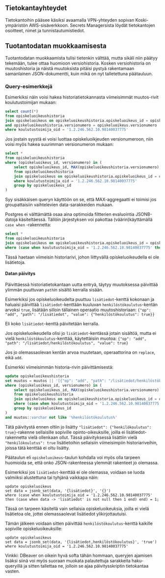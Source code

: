 ## Tietokantayhteydet

Tietokantoihin pääsee käsiksi avaamalla VPN-yhteyden sopivan Koski-ympäristön AWS-sisäverkkoon. Secrets Managersista löydät tietokantojen osoitteet, nimet ja tunnistautumistiedot.

## Tuotantodatan muokkaamisesta

Tuotantodatan muokkaamista tulisi tietenkin välttää, mutta sikäli niin päätyy tekemään, tulee ottaa huomioon versiohistoria. Kosken versiohistoria on muutoshistoria ja näistä muutoksista pitäisi pystyä rakentamaan samanlainen JSON-dokumentti, kuin mikä on nyt talletettuna päätauluun.

### Query-esimerkkejä

Esimerkiksi näin voisi hakea historiatietokannasta viimeisimmät muutos-rivit koulutustoimijan mukaan:
```sql
select count(*)
from opiskeluoikeushistoria
join opiskeluoikeus on opiskeluoikeushistoria.opiskeluoikeus_id = opiskeluoikeus.id
and opiskeluoikeushistoria.versionumero = opiskeluoikeus.versionumero 
where koulutustoimija_oid = '1.2.246.562.10.98140037775'
```
Jos jostain syystä ei voisi luottaa opiskeluoikjeuden versionumeroon, niin voisi myös hakea suurimman versionumeron mukaan:
```sql
select *
from opiskeluoikeushistoria
where (opiskeluoikeus_id, versionumero) in (
	select opiskeluoikeus_id, MAX(opiskeluoikeushistoria.versionumero)
	from opiskeluoikeushistoria
	join opiskeluoikeus on opiskeluoikeushistoria.opiskeluoikeus_id = opiskeluoikeus.id
	where koulutustoimija_oid = '1.2.246.562.10.98140037775'
	group by opiskeluoikeus_id
)
```

Syy sisäkkäisen queryn käyttöön on se, että MAX-aggregaatti ei toimisi jos groupattaisiin vaihtelevien data-sarakkeiden mukaan.

Postgres ei välttämättä osaa aina optimoida filtterien evaluointia JSONB-datoja käsiteltäessä. Tällöin järjestyksen voi pakottaa (väärin)käyttämällä `case when` -rakennetta:

```sql
select *
from opiskeluoikeushistoria
join opiskeluoikeus on opiskeluoikeushistoria.opiskeluoikeus_id = opiskeluoikeus.id and opiskeluoikeushistoria.versionumero = opiskeluoikeus.versionumero 
where (case when koulutustoimija_oid = '1.2.246.562.10.98140037775' then (case when data -> 'lisätiedot' is null then 1 end) end) = 1;
```

Tässä haetaan viimeisin historiarivi, johon liittyvällä opiskeluoikeudella ei ole lisätietoja.

#### Datan päivitys

Päivittäessä historiatietokantaan uutta entryä, täytyy muutoksessa päivittää ylimmän puuttuvan `path`in sisältö kerralla sisään.

Esimerkiksi jos opiskeluoikeudelta puuttuu `lisätiedot`-kenttä kokonaan ja haluaisi päivittää `lisätiedot`-kenttään kuuluvan `henkilöstökoulutus`-kentän arvoksi `true`, lisätään silloin tällainen operaatio muutoshistoriaan:
`{"op": "add", "path": "/lisätiedot", "value": {"henkilöstökoulutus": true}}`

Eli koko `lisätiedot`-kenttä päivitetään kerralla.

Jos opiskeluoikeudella olisi jo `lisätiedot`-kentässä jotain sisältöä, mutta ei vielä `henkilöstökoulutus`-kenttää, käytettäisiin muotoa:
`{"op": "add", "path": "/lisätiedot/henkilöstökoulutus", "value": true}`

Jos jo olemassaolevan kentän arvoa muutetaan, operaattorina on `replace`, eikä `add`.

Esimerkki viimeisimmän historia-rivin päivittämisestä:
```sql
update opiskeluoikeushistoria
set muutos = muutos || '[{"op": "add", "path": "/lisätiedot/henkilöstökoulutus", "value": true}]'::jsonb
where (opiskeluoikeus_id, versionumero) in (
	select opiskeluoikeus_id, MAX(opiskeluoikeushistoria.versionumero)
	from opiskeluoikeushistoria
	join opiskeluoikeus on opiskeluoikeushistoria.opiskeluoikeus_id = opiskeluoikeus.id
	where (case when koulutustoimija_oid = '1.2.246.562.10.98140037775' then (case when data -> 'lisätiedot' is not null then 1) end) = 1
	group by opiskeluoikeus_id
)
and muutos::varchar not like '%henkilöstökoulutus%'
```

Tätä päivitystä ennen oltiin jo lisätty `"lisätiedot": {"henkilökoulutus": true}`-rakenne sellaisille sopiville opinto-oikeuksille, joilla ei lisätiedot-rakennetta vielä ollenkaan ollut. Tässä päivityksessä lisättiin vielä `"henkilökoulutus": true` lisätietoihin sellaisiin viimeisimpiin historiariveihin, joissa tätä kenttää ei oltu lisätty.

Päätaulun eli `opiskeluoikeus`-taulun kohdalla voi myös olla tarpeen huomioida se, että onko JSON-rakenteessa ylemmät rakenteet jo olemassa.

Esimerkiksi jos `lisätiedot`-kenttää ei ole olemassa, voidaan se luoda valmiiksi alustettuna tai tyhjänä vaikkapa näin:
```
update opiskeluoikeus
set data = jsonb_set(data, '{lisätiedot}', '{}')
where (case when koulutustoimija_oid = '1.2.246.562.10.98140037775' then (case when data -> 'lisätiedot' is not null then 1 end) end) = 1;
```
Tässä on tarpeen käsitellä vain sellaisia opiskeluoikeuksia, joilla ei vielä lisätietoa ole, jottei olemassaolevat lisätiedot ylikirjottautuisi.

Tämän jälkeen voidaan sitten päivittää `henkilöstökoulutus`-kenttä kaikille sopiville opiskeluoikeuksille:
```
update opiskeluoikeus
set data = jsonb_set(data, '{lisätiedot,henkilöstökoulutus}', 'true')
where koulutustoimija_oid = '1.2.246.562.10.98140037775'
```

Vinkki: DBeaver on oikein hyvä softa tähän hommaan, queryjen ajamisen lisäksi  siinä voi myös suoraan muokata palautettuja sarakkeita haku-queryillä ja sitten tallettaa ne, jolloin se ajaa päivitysskriptin tietokantaa vasten.

